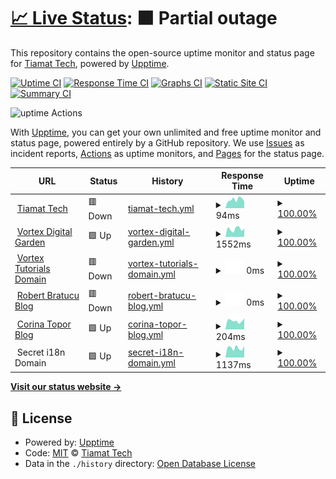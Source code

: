 # [📈 Live Status](https://uptime.tiamat.tech): <!--live status--> **🟧 Partial outage**

This repository contains the open-source uptime monitor and status page for [Tiamat Tech](https://tiamat.tech), powered by [Upptime](https://github.com/upptime/upptime).

[![Uptime CI](https://github.com/Tiamat-Tech/uptime/workflows/Uptime%20CI/badge.svg)](https://github.com/upptime/upptime/actions?query=workflow%3A%22Uptime+CI%22)
[![Response Time CI](https://github.com/Tiamat-Tech/uptime/workflows/Response%20Time%20CI/badge.svg)](https://github.com/upptime/upptime/actions?query=workflow%3A%22Response+Time+CI%22)
[![Graphs CI](https://github.com/Tiamat-Tech/uptime/workflows/Graphs%20CI/badge.svg)](https://github.com/upptime/upptime/actions?query=workflow%3A%22Graphs+CI%22)
[![Static Site CI](https://github.com/Tiamat-Tech/uptime/workflows/Static%20Site%20CI/badge.svg)](https://github.com/upptime/upptime/actions?query=workflow%3A%22Static+Site+CI%22)
[![Summary CI](https://github.com/Tiamat-Tech/uptime/workflows/Summary%20CI/badge.svg)](https://github.com/upptime/upptime/actions?query=workflow%3A%22Summary+CI%22)

![uptime Actions](https://api.meercode.io/badge/Tiamat-Tech/uptime?type=ci-count&lastDay=31)

With [Upptime](https://upptime.js.org), you can get your own unlimited and free uptime monitor and status page, powered entirely by a GitHub repository. We use [Issues](https://github.com/Tiamat-Tech/uptime/issues) as incident reports, [Actions](https://github.com/Tiamat-Tech/uptime/actions) as uptime monitors, and [Pages](https://uptime.tiamat.tech) for the status page.

<!--start: status pages-->
<!-- This summary is generated by Upptime (https://github.com/upptime/upptime) -->
<!-- Do not edit this manually, your changes will be overwritten -->
<!-- prettier-ignore -->
| URL | Status | History | Response Time | Uptime |
| --- | ------ | ------- | ------------- | ------ |
| <img alt="" src="https://favicons.githubusercontent.com/tiamat.tech" height="13"> [Tiamat Tech](https://tiamat.tech) | 🟥 Down | [tiamat-tech.yml](https://github.com/Tiamat-Tech/uptime/commits/HEAD/history/tiamat-tech.yml) | <details><summary><img alt="Response time graph" src="./graphs/tiamat-tech/response-time-week.png" height="20"> 94ms</summary><br><a href="https://uptime.tiamat.tech/history/tiamat-tech"><img alt="Response time 122" src="https://img.shields.io/endpoint?url=https%3A%2F%2Fraw.githubusercontent.com%2FTiamat-Tech%2Fuptime%2FHEAD%2Fapi%2Ftiamat-tech%2Fresponse-time.json"></a><br><a href="https://uptime.tiamat.tech/history/tiamat-tech"><img alt="24-hour response time 76" src="https://img.shields.io/endpoint?url=https%3A%2F%2Fraw.githubusercontent.com%2FTiamat-Tech%2Fuptime%2FHEAD%2Fapi%2Ftiamat-tech%2Fresponse-time-day.json"></a><br><a href="https://uptime.tiamat.tech/history/tiamat-tech"><img alt="7-day response time 94" src="https://img.shields.io/endpoint?url=https%3A%2F%2Fraw.githubusercontent.com%2FTiamat-Tech%2Fuptime%2FHEAD%2Fapi%2Ftiamat-tech%2Fresponse-time-week.json"></a><br><a href="https://uptime.tiamat.tech/history/tiamat-tech"><img alt="30-day response time 117" src="https://img.shields.io/endpoint?url=https%3A%2F%2Fraw.githubusercontent.com%2FTiamat-Tech%2Fuptime%2FHEAD%2Fapi%2Ftiamat-tech%2Fresponse-time-month.json"></a><br><a href="https://uptime.tiamat.tech/history/tiamat-tech"><img alt="1-year response time 113" src="https://img.shields.io/endpoint?url=https%3A%2F%2Fraw.githubusercontent.com%2FTiamat-Tech%2Fuptime%2FHEAD%2Fapi%2Ftiamat-tech%2Fresponse-time-year.json"></a></details> | <details><summary><a href="https://uptime.tiamat.tech/history/tiamat-tech">100.00%</a></summary><a href="https://uptime.tiamat.tech/history/tiamat-tech"><img alt="All-time uptime 100.00%" src="https://img.shields.io/endpoint?url=https%3A%2F%2Fraw.githubusercontent.com%2FTiamat-Tech%2Fuptime%2FHEAD%2Fapi%2Ftiamat-tech%2Fuptime.json"></a><br><a href="https://uptime.tiamat.tech/history/tiamat-tech"><img alt="24-hour uptime 100.00%" src="https://img.shields.io/endpoint?url=https%3A%2F%2Fraw.githubusercontent.com%2FTiamat-Tech%2Fuptime%2FHEAD%2Fapi%2Ftiamat-tech%2Fuptime-day.json"></a><br><a href="https://uptime.tiamat.tech/history/tiamat-tech"><img alt="7-day uptime 100.00%" src="https://img.shields.io/endpoint?url=https%3A%2F%2Fraw.githubusercontent.com%2FTiamat-Tech%2Fuptime%2FHEAD%2Fapi%2Ftiamat-tech%2Fuptime-week.json"></a><br><a href="https://uptime.tiamat.tech/history/tiamat-tech"><img alt="30-day uptime 100.00%" src="https://img.shields.io/endpoint?url=https%3A%2F%2Fraw.githubusercontent.com%2FTiamat-Tech%2Fuptime%2FHEAD%2Fapi%2Ftiamat-tech%2Fuptime-month.json"></a><br><a href="https://uptime.tiamat.tech/history/tiamat-tech"><img alt="1-year uptime 100.00%" src="https://img.shields.io/endpoint?url=https%3A%2F%2Fraw.githubusercontent.com%2FTiamat-Tech%2Fuptime%2FHEAD%2Fapi%2Ftiamat-tech%2Fuptime-year.json"></a></details>
| <img alt="" src="https://favicons.githubusercontent.com/vortex.name" height="13"> [Vortex Digital Garden](https://vortex.name) | 🟩 Up | [vortex-digital-garden.yml](https://github.com/Tiamat-Tech/uptime/commits/HEAD/history/vortex-digital-garden.yml) | <details><summary><img alt="Response time graph" src="./graphs/vortex-digital-garden/response-time-week.png" height="20"> 1552ms</summary><br><a href="https://uptime.tiamat.tech/history/vortex-digital-garden"><img alt="Response time 835" src="https://img.shields.io/endpoint?url=https%3A%2F%2Fraw.githubusercontent.com%2FTiamat-Tech%2Fuptime%2FHEAD%2Fapi%2Fvortex-digital-garden%2Fresponse-time.json"></a><br><a href="https://uptime.tiamat.tech/history/vortex-digital-garden"><img alt="24-hour response time 1637" src="https://img.shields.io/endpoint?url=https%3A%2F%2Fraw.githubusercontent.com%2FTiamat-Tech%2Fuptime%2FHEAD%2Fapi%2Fvortex-digital-garden%2Fresponse-time-day.json"></a><br><a href="https://uptime.tiamat.tech/history/vortex-digital-garden"><img alt="7-day response time 1552" src="https://img.shields.io/endpoint?url=https%3A%2F%2Fraw.githubusercontent.com%2FTiamat-Tech%2Fuptime%2FHEAD%2Fapi%2Fvortex-digital-garden%2Fresponse-time-week.json"></a><br><a href="https://uptime.tiamat.tech/history/vortex-digital-garden"><img alt="30-day response time 1536" src="https://img.shields.io/endpoint?url=https%3A%2F%2Fraw.githubusercontent.com%2FTiamat-Tech%2Fuptime%2FHEAD%2Fapi%2Fvortex-digital-garden%2Fresponse-time-month.json"></a><br><a href="https://uptime.tiamat.tech/history/vortex-digital-garden"><img alt="1-year response time 963" src="https://img.shields.io/endpoint?url=https%3A%2F%2Fraw.githubusercontent.com%2FTiamat-Tech%2Fuptime%2FHEAD%2Fapi%2Fvortex-digital-garden%2Fresponse-time-year.json"></a></details> | <details><summary><a href="https://uptime.tiamat.tech/history/vortex-digital-garden">100.00%</a></summary><a href="https://uptime.tiamat.tech/history/vortex-digital-garden"><img alt="All-time uptime 100.00%" src="https://img.shields.io/endpoint?url=https%3A%2F%2Fraw.githubusercontent.com%2FTiamat-Tech%2Fuptime%2FHEAD%2Fapi%2Fvortex-digital-garden%2Fuptime.json"></a><br><a href="https://uptime.tiamat.tech/history/vortex-digital-garden"><img alt="24-hour uptime 100.00%" src="https://img.shields.io/endpoint?url=https%3A%2F%2Fraw.githubusercontent.com%2FTiamat-Tech%2Fuptime%2FHEAD%2Fapi%2Fvortex-digital-garden%2Fuptime-day.json"></a><br><a href="https://uptime.tiamat.tech/history/vortex-digital-garden"><img alt="7-day uptime 100.00%" src="https://img.shields.io/endpoint?url=https%3A%2F%2Fraw.githubusercontent.com%2FTiamat-Tech%2Fuptime%2FHEAD%2Fapi%2Fvortex-digital-garden%2Fuptime-week.json"></a><br><a href="https://uptime.tiamat.tech/history/vortex-digital-garden"><img alt="30-day uptime 100.00%" src="https://img.shields.io/endpoint?url=https%3A%2F%2Fraw.githubusercontent.com%2FTiamat-Tech%2Fuptime%2FHEAD%2Fapi%2Fvortex-digital-garden%2Fuptime-month.json"></a><br><a href="https://uptime.tiamat.tech/history/vortex-digital-garden"><img alt="1-year uptime 100.00%" src="https://img.shields.io/endpoint?url=https%3A%2F%2Fraw.githubusercontent.com%2FTiamat-Tech%2Fuptime%2FHEAD%2Fapi%2Fvortex-digital-garden%2Fuptime-year.json"></a></details>
| <img alt="" src="https://favicons.githubusercontent.com/avortex.online" height="13"> [Vortex Tutorials Domain](https://avortex.online) | 🟥 Down | [vortex-tutorials-domain.yml](https://github.com/Tiamat-Tech/uptime/commits/HEAD/history/vortex-tutorials-domain.yml) | <details><summary><img alt="Response time graph" src="./graphs/vortex-tutorials-domain/response-time-week.png" height="20"> 0ms</summary><br><a href="https://uptime.tiamat.tech/history/vortex-tutorials-domain"><img alt="Response time 144" src="https://img.shields.io/endpoint?url=https%3A%2F%2Fraw.githubusercontent.com%2FTiamat-Tech%2Fuptime%2FHEAD%2Fapi%2Fvortex-tutorials-domain%2Fresponse-time.json"></a><br><a href="https://uptime.tiamat.tech/history/vortex-tutorials-domain"><img alt="24-hour response time 0" src="https://img.shields.io/endpoint?url=https%3A%2F%2Fraw.githubusercontent.com%2FTiamat-Tech%2Fuptime%2FHEAD%2Fapi%2Fvortex-tutorials-domain%2Fresponse-time-day.json"></a><br><a href="https://uptime.tiamat.tech/history/vortex-tutorials-domain"><img alt="7-day response time 0" src="https://img.shields.io/endpoint?url=https%3A%2F%2Fraw.githubusercontent.com%2FTiamat-Tech%2Fuptime%2FHEAD%2Fapi%2Fvortex-tutorials-domain%2Fresponse-time-week.json"></a><br><a href="https://uptime.tiamat.tech/history/vortex-tutorials-domain"><img alt="30-day response time 0" src="https://img.shields.io/endpoint?url=https%3A%2F%2Fraw.githubusercontent.com%2FTiamat-Tech%2Fuptime%2FHEAD%2Fapi%2Fvortex-tutorials-domain%2Fresponse-time-month.json"></a><br><a href="https://uptime.tiamat.tech/history/vortex-tutorials-domain"><img alt="1-year response time 0" src="https://img.shields.io/endpoint?url=https%3A%2F%2Fraw.githubusercontent.com%2FTiamat-Tech%2Fuptime%2FHEAD%2Fapi%2Fvortex-tutorials-domain%2Fresponse-time-year.json"></a></details> | <details><summary><a href="https://uptime.tiamat.tech/history/vortex-tutorials-domain">100.00%</a></summary><a href="https://uptime.tiamat.tech/history/vortex-tutorials-domain"><img alt="All-time uptime 100.00%" src="https://img.shields.io/endpoint?url=https%3A%2F%2Fraw.githubusercontent.com%2FTiamat-Tech%2Fuptime%2FHEAD%2Fapi%2Fvortex-tutorials-domain%2Fuptime.json"></a><br><a href="https://uptime.tiamat.tech/history/vortex-tutorials-domain"><img alt="24-hour uptime 100.00%" src="https://img.shields.io/endpoint?url=https%3A%2F%2Fraw.githubusercontent.com%2FTiamat-Tech%2Fuptime%2FHEAD%2Fapi%2Fvortex-tutorials-domain%2Fuptime-day.json"></a><br><a href="https://uptime.tiamat.tech/history/vortex-tutorials-domain"><img alt="7-day uptime 100.00%" src="https://img.shields.io/endpoint?url=https%3A%2F%2Fraw.githubusercontent.com%2FTiamat-Tech%2Fuptime%2FHEAD%2Fapi%2Fvortex-tutorials-domain%2Fuptime-week.json"></a><br><a href="https://uptime.tiamat.tech/history/vortex-tutorials-domain"><img alt="30-day uptime 100.00%" src="https://img.shields.io/endpoint?url=https%3A%2F%2Fraw.githubusercontent.com%2FTiamat-Tech%2Fuptime%2FHEAD%2Fapi%2Fvortex-tutorials-domain%2Fuptime-month.json"></a><br><a href="https://uptime.tiamat.tech/history/vortex-tutorials-domain"><img alt="1-year uptime 100.00%" src="https://img.shields.io/endpoint?url=https%3A%2F%2Fraw.githubusercontent.com%2FTiamat-Tech%2Fuptime%2FHEAD%2Fapi%2Fvortex-tutorials-domain%2Fuptime-year.json"></a></details>
| <img alt="" src="https://favicons.githubusercontent.com/drbratucu.ro" height="13"> [Robert Bratucu Blog](https://drbratucu.ro) | 🟥 Down | [robert-bratucu-blog.yml](https://github.com/Tiamat-Tech/uptime/commits/HEAD/history/robert-bratucu-blog.yml) | <details><summary><img alt="Response time graph" src="./graphs/robert-bratucu-blog/response-time-week.png" height="20"> 0ms</summary><br><a href="https://uptime.tiamat.tech/history/robert-bratucu-blog"><img alt="Response time 282" src="https://img.shields.io/endpoint?url=https%3A%2F%2Fraw.githubusercontent.com%2FTiamat-Tech%2Fuptime%2FHEAD%2Fapi%2Frobert-bratucu-blog%2Fresponse-time.json"></a><br><a href="https://uptime.tiamat.tech/history/robert-bratucu-blog"><img alt="24-hour response time 0" src="https://img.shields.io/endpoint?url=https%3A%2F%2Fraw.githubusercontent.com%2FTiamat-Tech%2Fuptime%2FHEAD%2Fapi%2Frobert-bratucu-blog%2Fresponse-time-day.json"></a><br><a href="https://uptime.tiamat.tech/history/robert-bratucu-blog"><img alt="7-day response time 0" src="https://img.shields.io/endpoint?url=https%3A%2F%2Fraw.githubusercontent.com%2FTiamat-Tech%2Fuptime%2FHEAD%2Fapi%2Frobert-bratucu-blog%2Fresponse-time-week.json"></a><br><a href="https://uptime.tiamat.tech/history/robert-bratucu-blog"><img alt="30-day response time 0" src="https://img.shields.io/endpoint?url=https%3A%2F%2Fraw.githubusercontent.com%2FTiamat-Tech%2Fuptime%2FHEAD%2Fapi%2Frobert-bratucu-blog%2Fresponse-time-month.json"></a><br><a href="https://uptime.tiamat.tech/history/robert-bratucu-blog"><img alt="1-year response time 281" src="https://img.shields.io/endpoint?url=https%3A%2F%2Fraw.githubusercontent.com%2FTiamat-Tech%2Fuptime%2FHEAD%2Fapi%2Frobert-bratucu-blog%2Fresponse-time-year.json"></a></details> | <details><summary><a href="https://uptime.tiamat.tech/history/robert-bratucu-blog">100.00%</a></summary><a href="https://uptime.tiamat.tech/history/robert-bratucu-blog"><img alt="All-time uptime 100.00%" src="https://img.shields.io/endpoint?url=https%3A%2F%2Fraw.githubusercontent.com%2FTiamat-Tech%2Fuptime%2FHEAD%2Fapi%2Frobert-bratucu-blog%2Fuptime.json"></a><br><a href="https://uptime.tiamat.tech/history/robert-bratucu-blog"><img alt="24-hour uptime 100.00%" src="https://img.shields.io/endpoint?url=https%3A%2F%2Fraw.githubusercontent.com%2FTiamat-Tech%2Fuptime%2FHEAD%2Fapi%2Frobert-bratucu-blog%2Fuptime-day.json"></a><br><a href="https://uptime.tiamat.tech/history/robert-bratucu-blog"><img alt="7-day uptime 100.00%" src="https://img.shields.io/endpoint?url=https%3A%2F%2Fraw.githubusercontent.com%2FTiamat-Tech%2Fuptime%2FHEAD%2Fapi%2Frobert-bratucu-blog%2Fuptime-week.json"></a><br><a href="https://uptime.tiamat.tech/history/robert-bratucu-blog"><img alt="30-day uptime 100.00%" src="https://img.shields.io/endpoint?url=https%3A%2F%2Fraw.githubusercontent.com%2FTiamat-Tech%2Fuptime%2FHEAD%2Fapi%2Frobert-bratucu-blog%2Fuptime-month.json"></a><br><a href="https://uptime.tiamat.tech/history/robert-bratucu-blog"><img alt="1-year uptime 100.00%" src="https://img.shields.io/endpoint?url=https%3A%2F%2Fraw.githubusercontent.com%2FTiamat-Tech%2Fuptime%2FHEAD%2Fapi%2Frobert-bratucu-blog%2Fuptime-year.json"></a></details>
| <img alt="" src="https://favicons.githubusercontent.com/corinatopor.com" height="13"> [Corina Topor Blog](https://corinatopor.com) | 🟩 Up | [corina-topor-blog.yml](https://github.com/Tiamat-Tech/uptime/commits/HEAD/history/corina-topor-blog.yml) | <details><summary><img alt="Response time graph" src="./graphs/corina-topor-blog/response-time-week.png" height="20"> 204ms</summary><br><a href="https://uptime.tiamat.tech/history/corina-topor-blog"><img alt="Response time 205" src="https://img.shields.io/endpoint?url=https%3A%2F%2Fraw.githubusercontent.com%2FTiamat-Tech%2Fuptime%2FHEAD%2Fapi%2Fcorina-topor-blog%2Fresponse-time.json"></a><br><a href="https://uptime.tiamat.tech/history/corina-topor-blog"><img alt="24-hour response time 258" src="https://img.shields.io/endpoint?url=https%3A%2F%2Fraw.githubusercontent.com%2FTiamat-Tech%2Fuptime%2FHEAD%2Fapi%2Fcorina-topor-blog%2Fresponse-time-day.json"></a><br><a href="https://uptime.tiamat.tech/history/corina-topor-blog"><img alt="7-day response time 204" src="https://img.shields.io/endpoint?url=https%3A%2F%2Fraw.githubusercontent.com%2FTiamat-Tech%2Fuptime%2FHEAD%2Fapi%2Fcorina-topor-blog%2Fresponse-time-week.json"></a><br><a href="https://uptime.tiamat.tech/history/corina-topor-blog"><img alt="30-day response time 186" src="https://img.shields.io/endpoint?url=https%3A%2F%2Fraw.githubusercontent.com%2FTiamat-Tech%2Fuptime%2FHEAD%2Fapi%2Fcorina-topor-blog%2Fresponse-time-month.json"></a><br><a href="https://uptime.tiamat.tech/history/corina-topor-blog"><img alt="1-year response time 191" src="https://img.shields.io/endpoint?url=https%3A%2F%2Fraw.githubusercontent.com%2FTiamat-Tech%2Fuptime%2FHEAD%2Fapi%2Fcorina-topor-blog%2Fresponse-time-year.json"></a></details> | <details><summary><a href="https://uptime.tiamat.tech/history/corina-topor-blog">100.00%</a></summary><a href="https://uptime.tiamat.tech/history/corina-topor-blog"><img alt="All-time uptime 100.00%" src="https://img.shields.io/endpoint?url=https%3A%2F%2Fraw.githubusercontent.com%2FTiamat-Tech%2Fuptime%2FHEAD%2Fapi%2Fcorina-topor-blog%2Fuptime.json"></a><br><a href="https://uptime.tiamat.tech/history/corina-topor-blog"><img alt="24-hour uptime 100.00%" src="https://img.shields.io/endpoint?url=https%3A%2F%2Fraw.githubusercontent.com%2FTiamat-Tech%2Fuptime%2FHEAD%2Fapi%2Fcorina-topor-blog%2Fuptime-day.json"></a><br><a href="https://uptime.tiamat.tech/history/corina-topor-blog"><img alt="7-day uptime 100.00%" src="https://img.shields.io/endpoint?url=https%3A%2F%2Fraw.githubusercontent.com%2FTiamat-Tech%2Fuptime%2FHEAD%2Fapi%2Fcorina-topor-blog%2Fuptime-week.json"></a><br><a href="https://uptime.tiamat.tech/history/corina-topor-blog"><img alt="30-day uptime 100.00%" src="https://img.shields.io/endpoint?url=https%3A%2F%2Fraw.githubusercontent.com%2FTiamat-Tech%2Fuptime%2FHEAD%2Fapi%2Fcorina-topor-blog%2Fuptime-month.json"></a><br><a href="https://uptime.tiamat.tech/history/corina-topor-blog"><img alt="1-year uptime 100.00%" src="https://img.shields.io/endpoint?url=https%3A%2F%2Fraw.githubusercontent.com%2FTiamat-Tech%2Fuptime%2FHEAD%2Fapi%2Fcorina-topor-blog%2Fuptime-year.json"></a></details>
| <img alt="" src="https://favicons.githubusercontent.com/null" height="13"> Secret i18n Domain | 🟩 Up | [secret-i18n-domain.yml](https://github.com/Tiamat-Tech/uptime/commits/HEAD/history/secret-i18n-domain.yml) | <details><summary><img alt="Response time graph" src="./graphs/secret-i18n-domain/response-time-week.png" height="20"> 1137ms</summary><br><a href="https://uptime.tiamat.tech/history/secret-i18n-domain"><img alt="Response time 833" src="https://img.shields.io/endpoint?url=https%3A%2F%2Fraw.githubusercontent.com%2FTiamat-Tech%2Fuptime%2FHEAD%2Fapi%2Fsecret-i18n-domain%2Fresponse-time.json"></a><br><a href="https://uptime.tiamat.tech/history/secret-i18n-domain"><img alt="24-hour response time 3001" src="https://img.shields.io/endpoint?url=https%3A%2F%2Fraw.githubusercontent.com%2FTiamat-Tech%2Fuptime%2FHEAD%2Fapi%2Fsecret-i18n-domain%2Fresponse-time-day.json"></a><br><a href="https://uptime.tiamat.tech/history/secret-i18n-domain"><img alt="7-day response time 1137" src="https://img.shields.io/endpoint?url=https%3A%2F%2Fraw.githubusercontent.com%2FTiamat-Tech%2Fuptime%2FHEAD%2Fapi%2Fsecret-i18n-domain%2Fresponse-time-week.json"></a><br><a href="https://uptime.tiamat.tech/history/secret-i18n-domain"><img alt="30-day response time 614" src="https://img.shields.io/endpoint?url=https%3A%2F%2Fraw.githubusercontent.com%2FTiamat-Tech%2Fuptime%2FHEAD%2Fapi%2Fsecret-i18n-domain%2Fresponse-time-month.json"></a><br><a href="https://uptime.tiamat.tech/history/secret-i18n-domain"><img alt="1-year response time 946" src="https://img.shields.io/endpoint?url=https%3A%2F%2Fraw.githubusercontent.com%2FTiamat-Tech%2Fuptime%2FHEAD%2Fapi%2Fsecret-i18n-domain%2Fresponse-time-year.json"></a></details> | <details><summary><a href="https://uptime.tiamat.tech/history/secret-i18n-domain">100.00%</a></summary><a href="https://uptime.tiamat.tech/history/secret-i18n-domain"><img alt="All-time uptime 100.00%" src="https://img.shields.io/endpoint?url=https%3A%2F%2Fraw.githubusercontent.com%2FTiamat-Tech%2Fuptime%2FHEAD%2Fapi%2Fsecret-i18n-domain%2Fuptime.json"></a><br><a href="https://uptime.tiamat.tech/history/secret-i18n-domain"><img alt="24-hour uptime 100.00%" src="https://img.shields.io/endpoint?url=https%3A%2F%2Fraw.githubusercontent.com%2FTiamat-Tech%2Fuptime%2FHEAD%2Fapi%2Fsecret-i18n-domain%2Fuptime-day.json"></a><br><a href="https://uptime.tiamat.tech/history/secret-i18n-domain"><img alt="7-day uptime 100.00%" src="https://img.shields.io/endpoint?url=https%3A%2F%2Fraw.githubusercontent.com%2FTiamat-Tech%2Fuptime%2FHEAD%2Fapi%2Fsecret-i18n-domain%2Fuptime-week.json"></a><br><a href="https://uptime.tiamat.tech/history/secret-i18n-domain"><img alt="30-day uptime 100.00%" src="https://img.shields.io/endpoint?url=https%3A%2F%2Fraw.githubusercontent.com%2FTiamat-Tech%2Fuptime%2FHEAD%2Fapi%2Fsecret-i18n-domain%2Fuptime-month.json"></a><br><a href="https://uptime.tiamat.tech/history/secret-i18n-domain"><img alt="1-year uptime 100.00%" src="https://img.shields.io/endpoint?url=https%3A%2F%2Fraw.githubusercontent.com%2FTiamat-Tech%2Fuptime%2FHEAD%2Fapi%2Fsecret-i18n-domain%2Fuptime-year.json"></a></details>

<!--end: status pages-->

[**Visit our status website →**](https://uptime.tiamat.tech)

## 📄 License

- Powered by: [Upptime](https://github.com/upptime/upptime)
- Code: [MIT](./LICENSE) © [Tiamat Tech](https://tiamat.tech)
- Data in the `./history` directory: [Open Database License](https://opendatacommons.org/licenses/odbl/1-0/)
